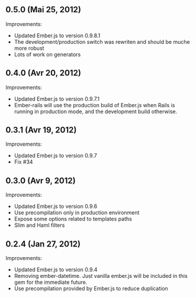 ## 0.5.0 (Mai 25, 2012)

Improvements:

  - Updated Ember.js to version 0.9.8.1
  - The development/production switch was rewriten and should be muche more robust
  - Lots of work on generators

## 0.4.0 (Avr 20, 2012)

Improvements:

  - Updated Ember.js to version 0.9.7.1
  - Ember-rails will use the production build of Ember.js when Rails is
    running in production mode, and the development build otherwise.

## 0.3.1 (Avr 19, 2012)

Improvements:

  - Updated Ember.js to version 0.9.7
  - Fix #34

## 0.3.0 (Avr 9, 2012)

Improvements:

  - Updated Ember.js to version 0.9.6
  - Use precompilation only in production environment
  - Expose some options related to templates paths
  - Slim and Haml filters

## 0.2.4 (Jan 27, 2012)

Improvements:

  - Updated Ember.js to version 0.9.4
  - Removing ember-datetime. Just vanilla ember.js will be included in
    this gem for the immediate future.
  - Use precompilation provided by Ember.js to reduce duplication

